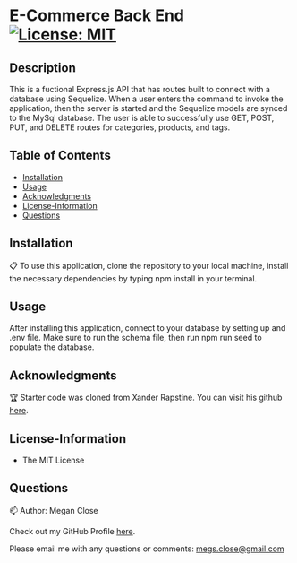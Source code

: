 # E-Commerce Back End [![License: MIT](https://img.shields.io/badge/License-MIT-yellow.svg)](https://opensource.org/licenses/MIT)

## Description
This is a fuctional Express.js API that has routes built to connect with a database using Sequelize. When a user enters the command to invoke the application, then the server is started and the Sequelize models are synced to the MySql database. The user is able to successfully use GET, POST, PUT, and DELETE routes for categories, products, and tags. 

## Table of Contents
* [Installation](#Installation)
* [Usage](#Usage)
* [Acknowledgments](#Acknowledgments)
* [License-Information](#License-Information)
* [Questions](#Questions)

## Installation 
:clipboard:
To use this application, clone the repository to your local machine, install the necessary dependencies by typing npm install in your terminal. 

## Usage
After installing this application, connect to your database by setting up and .env file. Make sure to run the schema file, then run npm run seed to populate the database. 

## Acknowledgments 
:trophy:
Starter code was cloned from Xander Rapstine. You can visit his github [here](https://github.com/Xandromus). 

## License-Information 
  * The MIT License
  
## Questions 
:mailbox:
Author: Megan Close

Check out my GitHub Profile [here](https://github.com/MeganClo).

Please email me with any questions or comments: <megs.close@gmail.com>